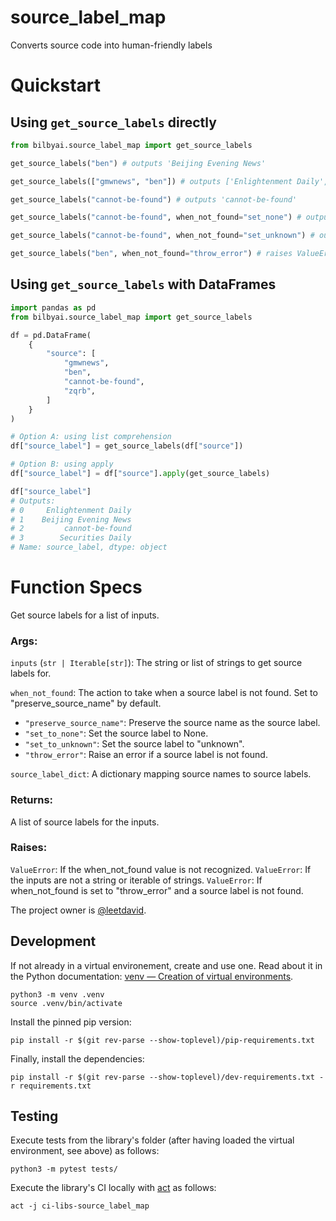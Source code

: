 # source_label_map

Converts source code into human-friendly labels

# Quickstart

## Using `get_source_labels` directly

```python
from bilbyai.source_label_map import get_source_labels

get_source_labels("ben") # outputs 'Beijing Evening News'

get_source_labels(["gmwnews", "ben"]) # outputs ['Enlightenment Daily', 'Beijing Evening News']

get_source_labels("cannot-be-found") # outputs 'cannot-be-found'

get_source_labels("cannot-be-found", when_not_found="set_none") # outputs None

get_source_labels("cannot-be-found", when_not_found="set_unknown") # outputs 'unknown'

get_source_labels("ben", when_not_found="throw_error") # raises ValueError
```


## Using `get_source_labels` with DataFrames 

```python
import pandas as pd
from bilbyai.source_label_map import get_source_labels

df = pd.DataFrame(
    {
        "source": [
            "gmwnews",
            "ben",
            "cannot-be-found",
            "zqrb",
        ]
    }
)

# Option A: using list comprehension
df["source_label"] = get_source_labels(df["source"])

# Option B: using apply
df["source_label"] = df["source"].apply(get_source_labels)

df["source_label"]
# Outputs: 
# 0     Enlightenment Daily
# 1    Beijing Evening News
# 2         cannot-be-found
# 3        Securities Daily
# Name: source_label, dtype: object
```


# Function Specs
Get source labels for a list of inputs.

### Args:

`inputs` (`str | Iterable[str]`): The string or list of strings to get source labels for.
  
`when_not_found`: The action to take when a source label is not found. Set to "preserve_source_name" by default.
- `"preserve_source_name"`: Preserve the source name as the source label. 
- `"set_to_none"`: Set the source label to None. 
- `"set_to_unknown"`: Set the source label to "unknown". 
- `"throw_error"`: Raise an error if a source label is not found. 

`source_label_dict`: A dictionary mapping source names to source labels.

### Returns:
  A list of source labels for the inputs.

### Raises:
  `ValueError`: If the when_not_found value is not recognized.
  `ValueError`: If the inputs are not a string or iterable of strings.
  `ValueError`: If when_not_found is set to "throw_error" and a source label is not found.

The project owner is [@leetdavid](https://github.com/leetdavid).

## Development

If not already in a virtual environement, create and use one.
Read about it in the Python documentation: [venv — Creation of virtual environments](https://docs.python.org/3/library/venv.html).

```
python3 -m venv .venv
source .venv/bin/activate
```

Install the pinned pip version:

```
pip install -r $(git rev-parse --show-toplevel)/pip-requirements.txt
```

Finally, install the dependencies:

```
pip install -r $(git rev-parse --show-toplevel)/dev-requirements.txt -r requirements.txt
```

## Testing

Execute tests from the library's folder (after having loaded the virtual environment,
see above) as follows:

```
python3 -m pytest tests/
```

Execute the library's CI locally with [act](https://github.com/nektos/act) as follows:

```
act -j ci-libs-source_label_map
```
